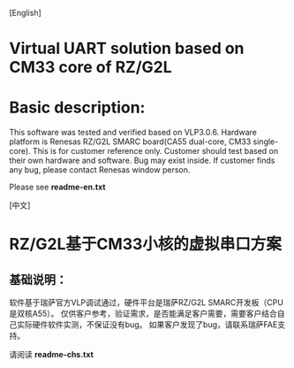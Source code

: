 [English]
#  Virtual UART solution based on CM33 core of RZ/G2L

# Basic description:

This software was tested and verified based on VLP3.0.6. Hardware platform is Renesas RZ/G2L SMARC board(CA55 dual-core, CM33 single-core).
This is for customer reference only. Customer should test based on their own hardware and software. Bug may exist inside. If customer finds
any bug, please contact Renesas window person.

Please see **readme-en.txt**

[中文]
# RZ/G2L基于CM33小核的虚拟串口方案

## 基础说明：

软件基于瑞萨官方VLP调试通过，硬件平台是瑞萨RZ/G2L SMARC开发板（CPU是双核A55）。
仅供客户参考，验证需求，是否能满足客户需要，需要客户结合自己实际硬件软件实测，不保证没有bug。
如果客户发现了bug，请联系瑞萨FAE支持。

请阅读 **readme-chs.txt**

